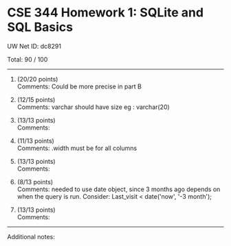# CSE 344 Homework 1: SQLite and SQL Basics

UW Net ID: dc8291

Total: 90
 / 100

---

1. (20/20 points)  
   Comments: Could be more precise in part B  


2. (12/15 points)  
   Comments: varchar should have size eg : varchar(20)


3. (13/13 points)  
   Comments: 


4. (11/13 points)  
   Comments: .width must be for all columns


5. (13/13 points)  
   Comments: 


6. (8/13 points)  
   Comments: needed to use date object, since 3 months ago depends on when the query is run. Consider: Last_visit < date('now', '-3 month');  


7. (13/13 points)  
   Comments:   


---

Additional notes: 
